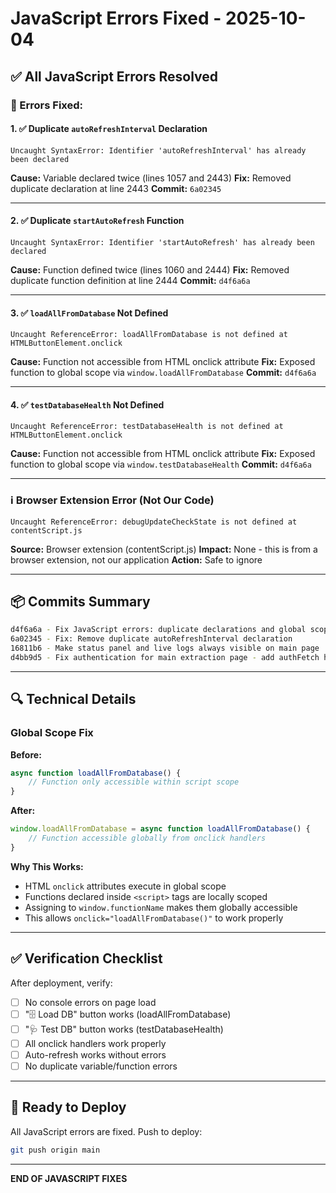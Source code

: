 # JavaScript Errors Fixed - 2025-10-04

## ✅ All JavaScript Errors Resolved

### 🐛 Errors Fixed:

#### 1. ✅ Duplicate `autoRefreshInterval` Declaration
```
Uncaught SyntaxError: Identifier 'autoRefreshInterval' has already been declared
```
**Cause:** Variable declared twice (lines 1057 and 2443)
**Fix:** Removed duplicate declaration at line 2443
**Commit:** `6a02345`

---

#### 2. ✅ Duplicate `startAutoRefresh` Function
```
Uncaught SyntaxError: Identifier 'startAutoRefresh' has already been declared
```
**Cause:** Function defined twice (lines 1060 and 2444)
**Fix:** Removed duplicate function definition at line 2444
**Commit:** `d4f6a6a`

---

#### 3. ✅ `loadAllFromDatabase` Not Defined
```
Uncaught ReferenceError: loadAllFromDatabase is not defined at HTMLButtonElement.onclick
```
**Cause:** Function not accessible from HTML onclick attribute
**Fix:** Exposed function to global scope via `window.loadAllFromDatabase`
**Commit:** `d4f6a6a`

---

#### 4. ✅ `testDatabaseHealth` Not Defined
```
Uncaught ReferenceError: testDatabaseHealth is not defined at HTMLButtonElement.onclick
```
**Cause:** Function not accessible from HTML onclick attribute
**Fix:** Exposed function to global scope via `window.testDatabaseHealth`
**Commit:** `d4f6a6a`

---

### ℹ️ Browser Extension Error (Not Our Code)
```
Uncaught ReferenceError: debugUpdateCheckState is not defined at contentScript.js
```
**Source:** Browser extension (contentScript.js)
**Impact:** None - this is from a browser extension, not our application
**Action:** Safe to ignore

---

## 📦 Commits Summary

```bash
d4f6a6a - Fix JavaScript errors: duplicate declarations and global scope
6a02345 - Fix: Remove duplicate autoRefreshInterval declaration
16811b6 - Make status panel and live logs always visible on main page
d4bb9d5 - Fix authentication for main extraction page - add authFetch helper
```

---

## 🔍 Technical Details

### Global Scope Fix

**Before:**
```javascript
async function loadAllFromDatabase() {
    // Function only accessible within script scope
}
```

**After:**
```javascript
window.loadAllFromDatabase = async function loadAllFromDatabase() {
    // Function accessible globally from onclick handlers
}
```

**Why This Works:**
- HTML `onclick` attributes execute in global scope
- Functions declared inside `<script>` tags are locally scoped
- Assigning to `window.functionName` makes them globally accessible
- This allows `onclick="loadAllFromDatabase()"` to work properly

---

## ✅ Verification Checklist

After deployment, verify:

- [ ] No console errors on page load
- [ ] "🗄️ Load DB" button works (loadAllFromDatabase)
- [ ] "🩺 Test DB" button works (testDatabaseHealth)
- [ ] All onclick handlers work properly
- [ ] Auto-refresh works without errors
- [ ] No duplicate variable/function errors

---

## 🚀 Ready to Deploy

All JavaScript errors are fixed. Push to deploy:

```bash
git push origin main
```

---

**END OF JAVASCRIPT FIXES**
